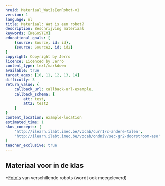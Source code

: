 ```yaml
---
hruid: Materiaal_WatIsEenRobot-v1
version: 1
language: nl
title: Materiaal: Wat is een robot?
description: Beschrijving materiaal
keywords: [WeGoSTEM]
educational_goals: [
    {source: Source, id: id}, 
    {source: Source2, id: id2}
]
copyright: Copyright by Jerro
licence: Licenced by Jerro
content_type: text/markdown
available: true
target_ages: [10, 11, 12, 13, 14]
difficulty: 3
return_value: {
    callback_url: callback-url-example,
    callback_schema: {
        att: test,
        att2: test2
    }
}
content_location: example-location
estimated_time: 1
skos_concepts: [
    'http://ilearn.ilabt.imec.be/vocab/curr1/c-andere-talen', 
    'http://ilearn.ilabt.imec.be/vocab/ondniv/sec-gr2-doorstroom-aso'
]
teacher_exclusive: true
---
```


## Materiaal voor in de klas

*[Foto's](https://scholen.dwengo.org/downloads/WeGoSTEMrobotfotos.pdf "Afbeeldingen Robots") van verschillende robots (wordt ook meegeleverd)



